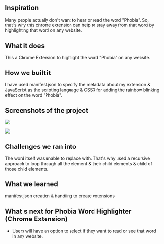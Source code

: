 ## Inspiration
Many people actually don't want to hear or read the word "Phobia". So, that's why this chrome extension can help to stay away from that word by highlighting that word on any website.

## What it does
This a Chrome Extension to highlight the word "Phobia" on any website. 

## How we built it
I have used manifest.json to specify the metadata about my extension & JavaScript as the scripting language & CSS3 for adding the rainbow blinking effect on the word "Phobia".

## Screenshots of the project
<img src="https://github.com/Snehomoy100/MLH-INIT-2022-Challenge-Phobia-Word-Highlighter--Chorme-Extension-/blob/main/screenshots/screenshot-one.png"/>
<p/>
<img src="https://github.com/Snehomoy100/MLH-INIT-2022-Challenge-Phobia-Word-Highlighter--Chorme-Extension-/blob/main/screenshots/screenshot-two.png"/>

## Challenges we ran into
The word itself was unable to replace with. That's why used a recursive approach to loop through all the element & their child elements & child of those child elements.

## What we learned
manifest.json creation & handling to create extensions

## What's next for Phobia Word Highlighter (Chrome Extension)
- Users will have an option to select if they want to read or see that word in any website.
